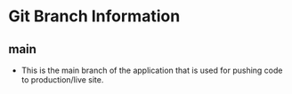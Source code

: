 # Git Branch Information

## main
-   This is the main branch of the application that is used for pushing code to production/live site.
